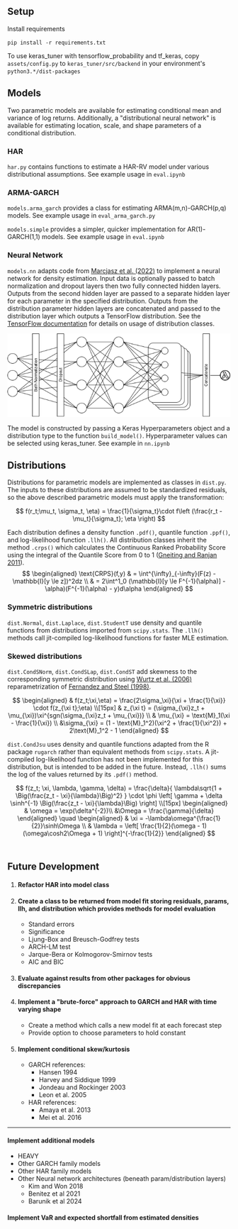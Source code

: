 ## Setup

Install requirements

```
pip install -r requirements.txt
```

To use keras_tuner with tensorflow_probability and tf_keras, copy `assets/config.py` to `keras_tuner/src/backend` in your environment's `python3.*/dist-packages`

## Models

Two parametric models are available for estimating conditional mean and variance of log returns. Additionally, a "distributional neural network" is available for estimating location, scale, and shape parameters of a conditional distribution.

### HAR
`har.py` contains functions to estimate a HAR-RV model under various distributional assumptions. See example usage in `eval.ipynb`

### ARMA-GARCH
`models.arma_garch` provides a class for estimating ARMA(m,n)-GARCH(p,q) models. See example usage in `eval_arma_garch.py`

`models.simple` provides a simpler, quicker implementation for AR(1)-GARCH(1,1) models. See example usage in `eval.ipynb`


### Neural Network 
`models.nn` adapts code from [Marcjasz et al. (2022)](
https://doi.org/10.48550/arXiv.2207.02832) to implement a neural network for density estimation. Input data is optionally passed to batch normalization and dropout layers then two fully connected hidden layers. Outputs from the second hidden layer are passed to a separate hidden layer for each parameter in the specified distribution. Outputs from the distribution parameter hidden layers are concatenated and passed to the distribution layer which outputs a TensorFlow distribution. See the [TensorFlow documentation](https://www.tensorflow.org/probability/api_docs/python/tfp/distributions) for details on usage of distribution classes.

![](assets/ddnn.png)

The model is constructed by passing a Keras Hyperparameters object and a distribution type to the function `build_model()`. Hyperparameter values can be selected using keras_tuner. See example in `nn.ipynb`

## Distributions

Distributions for parametric models are implemented as classes in `dist.py`. The inputs to these distributions are assumed to be standardized residuals, so the above described parametric models must apply the transformation:  

$$
f(r_t;\mu_t, \sigma_t, \eta) = \frac{1}{\sigma_t}\cdot f\left (\frac{r_t - \mu_t}{\sigma_t}; \eta \right)
$$  

Each distribution defines a density function `.pdf()`, quantile function `.ppf()`, and log-likelihood function `.llh()`. All distribution classes inherit the method `.crps()` which calculates the Continuous Ranked Probability Score using the integral of the Quantile Score from 0 to 1 ([Gneiting and Ranjan 2011](https://www.jstor.org/stable/23243806)).
$$
\begin{aligned}
\text{CRPS}(f,y) & = \int^{\infty}_{-\infty}(F(z) - \mathbb{I}[y \le z])^2dz \\
 & = 2\int^1_0 (\mathbb{I}[y \le F^{-1}(\alpha)] - \alpha)(F^{-1}(\alpha) - y)d\alpha   
\end{aligned}
$$

### Symmetric distributions

`dist.Normal`, `dist.Laplace`, `dist.StudentT` use density and quantile functions from distributions imported from `scipy.stats`. The `.llh()` methods call jit-compiled log-likelihood functions for faster MLE estimation.

### Skewed distributions

`dist.CondSNorm`, `dist.CondSLap`, `dist.CondST` add skewness to the corresponding symmetric distribution using [Wurtz et al. (2006)](https://api.semanticscholar.org/CorpusID:17916711) reparametrization of [Fernandez and Steel (1998)](https://doi.org/10.2307/2669632).

$$
\begin{aligned}
& f(z_t;\xi,\eta) = \frac{2\sigma_\xi}{\xi + \frac{1}{\xi}} \cdot f(z_{\xi t};\eta) 
\\[15px]
& z_{\xi t} = (\sigma_{\xi}z_t + \mu_{\xi})\xi^{sgn(\sigma_{\xi}z_t + \mu_{\xi})}
\\
& \mu_{\xi} = \text{M}_1(\xi - \frac{1}{\xi})
\\
&\sigma_{\xi} = (1 - \text{M}_1^2)(\xi^2 + \frac{1}{\xi^2}) + 2\text{M}_1^2 - 1
\end{aligned}
$$

`dist.CondJsu` uses density and quantile functions adapted from the R package `rugarch` rather than equivalent methods from `scipy.stats`. A jit-compiled log-likelihood function has not been implemented for this distribution, but is intended to be added in the future. Instead, `.llh()` sums the log of the values returned by its `.pdf()` method.

$$
f(z_t; \xi, \lambda, \gamma, \delta) = 
    \frac{\delta}{
        \lambda\sqrt{1 + \Big(\frac{z_t - \xi}{\lambda}\Big)^2}
        } 
    \cdot 
    \phi \left[
        \gamma + \delta \sinh^{-1} \Big(\frac{z_t - \xi}{\lambda}\Big)
    \right] 
\\[15px]
\begin{aligned}
    & \omega = \exp(\delta^{-2})\\
    &\Omega = \frac{\gamma}{\delta}
\end{aligned}
\quad
\begin{aligned}
    & \xi = -\lambda\omega^{\frac{1}{2}}\sinh\Omega \\
    & \lambda = \left[ \frac{1}{2}(\omega - 1)(\omega\cosh2\Omega + 1) \right]^{-\frac{1}{2}}
\end{aligned}
$$
<br>

## Future Development
1. #### Refactor HAR into model class
2. #### Create a class to be returned from model fit storing residuals, params, llh, and distribution which provides methods for model evaluation
    - Standard errors  
    - Significance
    - Ljung-Box and Breusch-Godfrey tests
    - ARCH-LM test
    - Jarque-Bera or Kolmogorov-Smirnov tests
    - AIC and BIC

3. #### Evaluate against results from other packages for obvious discrepancies

4. #### Implement a "brute-force" approach to GARCH and HAR with time varying shape
    - Create a method which calls a new model fit at each forecast step
    - Provide option to choose parameters to hold constant

5. #### Implement conditional skew/kurtosis  
    - GARCH references:
        - Hansen 1994  
        - Harvey and Siddique 1999  
        - Jondeau and Rockinger 2003  
        - Leon et al. 2005  
    - HAR references:
        - Amaya et al. 2013
        - Mei et al. 2016

---

#### Implement additional models  
- HEAVY
- Other GARCH family models
- Other HAR family models
- Other Neural network architectures (beneath param/distribution layers)
    - Kim and Won 2018
    - Benitez et al 2021
    - Barunik et al 2024

#### Implement VaR and expected shortfall from estimated densities